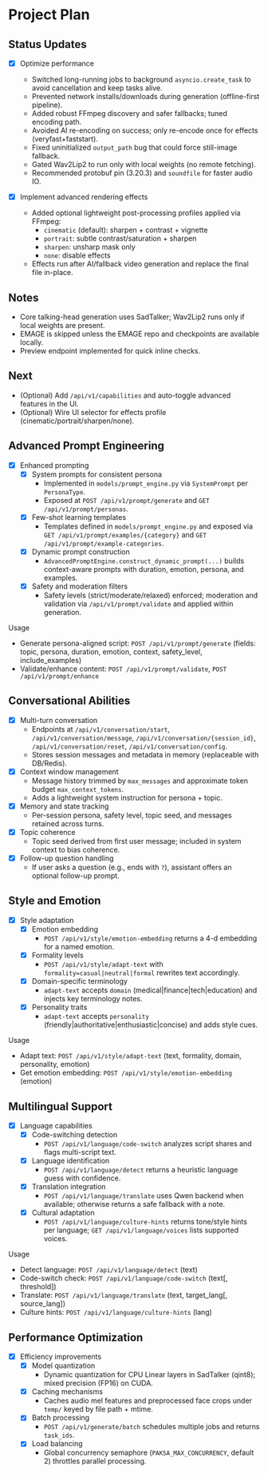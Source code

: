 # Project Plan

## Status Updates

- [x] Optimize performance
  - Switched long-running jobs to background `asyncio.create_task` to avoid cancellation and keep tasks alive.
  - Prevented network installs/downloads during generation (offline-first pipeline).
  - Added robust FFmpeg discovery and safer fallbacks; tuned encoding path.
  - Avoided AI re-encoding on success; only re-encode once for effects (veryfast+faststart).
  - Fixed uninitialized `output_path` bug that could force still-image fallback.
  - Gated Wav2Lip2 to run only with local weights (no remote fetching).
  - Recommended protobuf pin (3.20.3) and `soundfile` for faster audio IO.

- [x] Implement advanced rendering effects
  - Added optional lightweight post-processing profiles applied via FFmpeg:
    - `cinematic` (default): sharpen + contrast + vignette
    - `portrait`: subtle contrast/saturation + sharpen
    - `sharpen`: unsharp mask only
    - `none`: disable effects
  - Effects run after AI/fallback video generation and replace the final file in-place.

## Notes
- Core talking-head generation uses SadTalker; Wav2Lip2 runs only if local weights are present.
- EMAGE is skipped unless the EMAGE repo and checkpoints are available locally.
- Preview endpoint implemented for quick inline checks.

## Next
- (Optional) Add `/api/v1/capabilities` and auto-toggle advanced features in the UI.
- (Optional) Wire UI selector for effects profile (cinematic/portrait/sharpen/none).

## Advanced Prompt Engineering

- [x] Enhanced prompting
  - [x] System prompts for consistent persona
    - Implemented in `models/prompt_engine.py` via `SystemPrompt` per `PersonaType`.
    - Exposed at `POST /api/v1/prompt/generate` and `GET /api/v1/prompt/personas`.
  - [x] Few-shot learning templates
    - Templates defined in `models/prompt_engine.py` and exposed via `GET /api/v1/prompt/examples/{category}` and `GET /api/v1/prompt/example-categories`.
  - [x] Dynamic prompt construction
    - `AdvancedPromptEngine.construct_dynamic_prompt(...)` builds context-aware prompts with duration, emotion, persona, and examples.
  - [x] Safety and moderation filters
    - Safety levels (strict/moderate/relaxed) enforced; moderation and validation via `/api/v1/prompt/validate` and applied within generation.

Usage
- Generate persona-aligned script: `POST /api/v1/prompt/generate` (fields: topic, persona, duration, emotion, context, safety_level, include_examples)
- Validate/enhance content: `POST /api/v1/prompt/validate`, `POST /api/v1/prompt/enhance`

## Conversational Abilities

- [x] Multi-turn conversation
  - Endpoints at `/api/v1/conversation/start`, `/api/v1/conversation/message`, `/api/v1/conversation/{session_id}`, `/api/v1/conversation/reset`, `/api/v1/conversation/config`.
  - Stores session messages and metadata in memory (replaceable with DB/Redis).
- [x] Context window management
  - Message history trimmed by `max_messages` and approximate token budget `max_context_tokens`.
  - Adds a lightweight system instruction for persona + topic.
- [x] Memory and state tracking
  - Per-session persona, safety level, topic seed, and messages retained across turns.
- [x] Topic coherence
  - Topic seed derived from first user message; included in system context to bias coherence.
- [x] Follow-up question handling
  - If user asks a question (e.g., ends with `?`), assistant offers an optional follow-up prompt.

## Style and Emotion

- [x] Style adaptation
  - [x] Emotion embedding
    - `POST /api/v1/style/emotion-embedding` returns a 4-d embedding for a named emotion.
  - [x] Formality levels
    - `POST /api/v1/style/adapt-text` with `formality=casual|neutral|formal` rewrites text accordingly.
  - [x] Domain-specific terminology
    - `adapt-text` accepts `domain` (medical|finance|tech|education) and injects key terminology notes.
  - [x] Personality traits
    - `adapt-text` accepts `personality` (friendly|authoritative|enthusiastic|concise) and adds style cues.

Usage
- Adapt text: `POST /api/v1/style/adapt-text` (text, formality, domain, personality, emotion)
- Get emotion embedding: `POST /api/v1/style/emotion-embedding` (emotion)

## Multilingual Support

- [x] Language capabilities
  - [x] Code-switching detection
    - `POST /api/v1/language/code-switch` analyzes script shares and flags multi-script text.
  - [x] Language identification
    - `POST /api/v1/language/detect` returns a heuristic language guess with confidence.
  - [x] Translation integration
    - `POST /api/v1/language/translate` uses Qwen backend when available; otherwise returns a safe fallback with a note.
  - [x] Cultural adaptation
    - `POST /api/v1/language/culture-hints` returns tone/style hints per language; `GET /api/v1/language/voices` lists supported voices.

Usage
- Detect language: `POST /api/v1/language/detect` (text)
- Code-switch check: `POST /api/v1/language/code-switch` (text[, threshold])
- Translate: `POST /api/v1/language/translate` (text, target_lang[, source_lang])
- Culture hints: `POST /api/v1/language/culture-hints` (lang)

## Performance Optimization

- [x] Efficiency improvements
  - [x] Model quantization
    - Dynamic quantization for CPU Linear layers in SadTalker (qint8); mixed precision (FP16) on CUDA.
  - [x] Caching mechanisms
    - Caches audio mel features and preprocessed face crops under `temp/` keyed by file path + mtime.
  - [x] Batch processing
    - `POST /api/v1/generate/batch` schedules multiple jobs and returns `task_ids`.
  - [x] Load balancing
    - Global concurrency semaphore (`PAKSA_MAX_CONCURRENCY`, default 2) throttles parallel processing.
